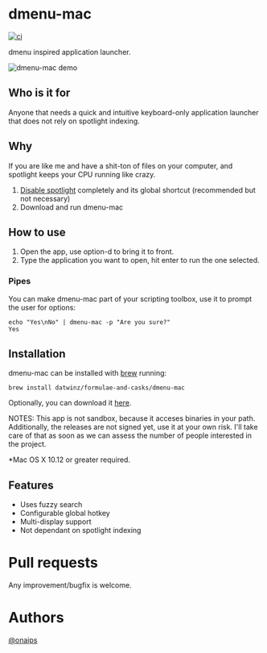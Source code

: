 
# dmenu-mac

[![ci](https://github.com/oNaiPs/dmenu-mac/workflows/Build/badge.svg)](https://github.com/oNaiPs/dmenu-mac)



dmenu inspired application launcher.

![dmenu-mac demo](./demo.gif)

## Who is it for
Anyone that needs a quick and intuitive keyboard-only application launcher that does not rely on spotlight indexing.

## Why
If you are like me and have a shit-ton of files on your computer, and spotlight keeps your CPU running like crazy.

1. [Disable spotlight](https://www.google.com/search?q=disable+spotlight+completely) completely and its global shortcut (recommended but not necessary)
2. Download and run dmenu-mac

## How to use
1. Open the app, use option-d to bring it to front.
2. Type the application you want to open, hit enter to run the one selected.

### Pipes
You can make dmenu-mac part of your scripting toolbox, use it to prompt the user for options:
```
echo "Yes\nNo" | dmenu-mac -p "Are you sure?"
Yes
```

## Installation

dmenu-mac can be installed with [brew](https://brew.sh/) running:

```
brew install datwinz/formulae-and-casks/dmenu-mac
```

Optionally, you can download it [here](https://github.com/datwinz/dmenu-mac/releases).

NOTES: This app is not sandbox, because it acceses binaries in your path. Additionally, the releases are not signed yet, use it at your own risk. I'll take care of that as soon as we can assess the number of people interested in the project.

*Mac OS X 10.12 or greater required.

## Features

- Uses fuzzy search
- Configurable global hotkey
- Multi-display support
- Not dependant on spotlight indexing

# Pull requests
Any improvement/bugfix is welcome.

# Authors

[@onaips](https://twitter.com/onaips)
